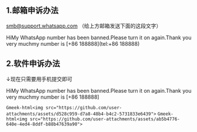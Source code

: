 ## 1.邮箱申诉办法
smb@support.whatsapp.com
（给上方邮箱发送下面的这段文字）

HiMy WhatsApp number has been banned.Please turn it on again.Thank you very muchmy number is [+86 188888](tel:+86 188888)

## 2.软件申诉办法
↓现在只需要用手机提交即可

HiMy WhatsApp number has been banned.Please turn it on again.Thank you very muchmy number is [+86 188888]

`Gmeek-html<img src="https://github.com/user-attachments/assets/d528c959-d7a8-48b4-b4c2-5731833e6439">`
`Gmeek-html<img src="https://github.com/user-attachments/assets/ab5b4776-640e-4ed4-8ddf-b88b47639a90">`

<!-- ##{"script":"<script src='https://blog.meekdai.com/Gmeek/plugins/GmeekTOC.js'></script>"}## -->